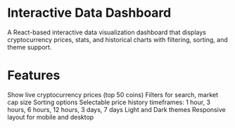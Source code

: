 # Interactive Data Dashboard
A React-based interactive data visualization dashboard that displays cryptocurrency prices, stats, and historical charts with filtering, sorting, and theme support.
<br>
# Features
Show live cryptocurrency prices (top 50 coins)
Filters for search, market cap size
Sorting options
Selectable price history timeframes:
1 hour, 3 hours, 6 hours, 12 hours, 3 days, 7 days
Light and Dark themes
Responsive layout for mobile and desktop
<br>
